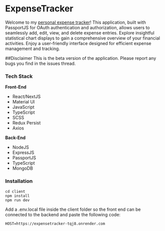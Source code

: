 # ExpenseTracker

Welcome to my [personal expense tracker](https://expense-tracker-phi-gold.vercel.app/)! This application, built with PassportJS for OAuth authentication and authorization, allows users to seamlessly add, edit, view, and delete expense entries. Explore insightful statistical chart displays to gain a comprehensive overview of your financial activities. Enjoy a user-friendly interface designed for efficient expense management and tracking.

##Disclaimer 
This is the beta version of the application. Please report any bugs you find in the issues thread.

### Tech Stack  
<b>Front-End</b>
  * React/NextJS
  * Material UI
  * JavaScript
  * TypeScript
  * SCSS
  * Redux Persist
  * Axios

<b>Back-End</b>
 * NodeJS
 * ExpressJS
 * PassportJS
 * TypeScript
 * MongoDB

### Installation 

```
cd client
npm install
npm run dev
```
Add a .env.local file inside the client folder so the front end can be connected to the backend and paste the following code:
```
HOST=https://expensetracker-tqj8.onrender.com
```

